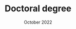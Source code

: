 ---
title: "Doctoral degree"
collection: teaching
type: "Undergraduate course"
permalink: /teaching/2014-spring-teaching-1
venue: "Lund University, Genetic and Molecular Epidemiology unit"
date: October 2022
location: "Lund, Sweden"
---